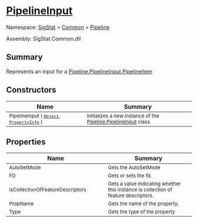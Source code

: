 # [PipelineInput](./PipelineInput.md)

Namespace: [SigStat]() > [Common](./../README.md) > [Pipeline](./README.md)

Assembly: SigStat.Common.dll

## Summary
Represents an input for a [Pipeline.PipelineInput.PipelineItem](https://github.com/hargitomi97/sigstat/blob/master/docs/md/.md)

## Constructors

| Name | Summary | 
| --- | --- | 
| <sub>PipelineInput ( [`Object`](https://docs.microsoft.com/en-us/dotnet/api/System.Object), [`PropertyInfo`](https://docs.microsoft.com/en-us/dotnet/api/System.Reflection.PropertyInfo) )</sub><img width=200/>| <sub>Initializes a new instance of the [Pipeline.PipelineInput](https://github.com/hargitomi97/sigstat/blob/master/docs/md/SigStat/Common/Pipeline/PipelineInput.md) class.</sub><img width=200/>| <br>


## Properties

| Name | Summary | 
| --- | --- | 
| <sub>AutoSetMode</sub><img width=200/>| <sub>Gets the AutoSetMode</sub><img width=200/>| <br>
| <sub>FD</sub><img width=200/>| <sub>Gets or sets the fd.</sub><img width=200/>| <br>
| <sub>IsCollectionOfFeatureDescriptors</sub><img width=200/>| <sub>Gets a value indicating whether this instance is collection of feature descriptors.</sub><img width=200/>| <br>
| <sub>PropName</sub><img width=200/>| <sub>Gets the name of the property.</sub><img width=200/>| <br>
| <sub>Type</sub><img width=200/>| <sub>Gets the type of the property</sub><img width=200/>| <br>


